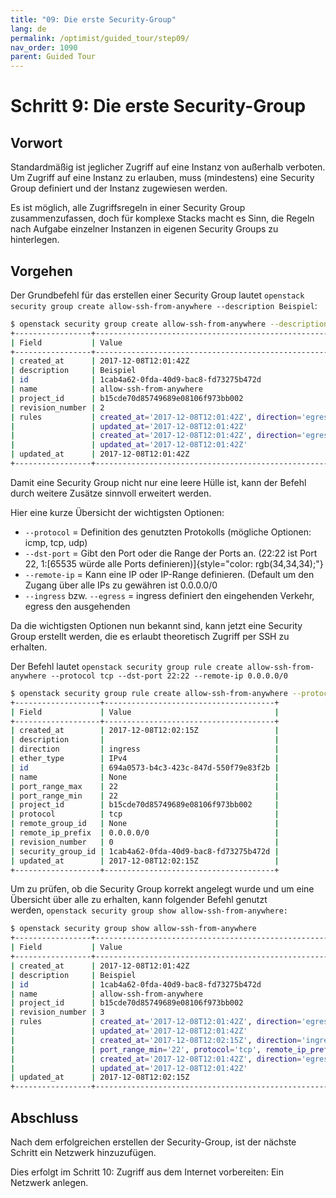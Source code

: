```yaml
---
title: "09: Die erste Security-Group"
lang: de
permalink: /optimist/guided_tour/step09/
nav_order: 1090
parent: Guided Tour
---
```


Schritt 9: Die erste Security-Group
===================================

Vorwort
-------

Standardmäßig ist jeglicher Zugriff auf eine Instanz von außerhalb
verboten. Um Zugriff auf eine Instanz zu erlauben, muss (mindestens)
eine Security Group definiert und der Instanz zugewiesen werden.

Es ist möglich, alle Zugriffsregeln in einer Security Group
zusammenzufassen, doch für komplexe Stacks macht es Sinn, die Regeln
nach Aufgabe einzelner Instanzen in eigenen Security Groups zu
hinterlegen.

Vorgehen
--------

Der Grundbefehl für das erstellen einer Security Group lautet
`openstack security group create allow-ssh-from-anywhere --description Beispiel`:

```bash
$ openstack security group create allow-ssh-from-anywhere --description Beispiel
+-----------------+-----------------------------------------------------------------------------------------------------------------------------------------------------+
| Field           | Value                                                                                                                                               |
+-----------------+-----------------------------------------------------------------------------------------------------------------------------------------------------+
| created_at      | 2017-12-08T12:01:42Z                                                                                                                                |
| description     | Beispiel                                                                                                                                            |
| id              | 1cab4a62-0fda-40d9-bac8-fd73275b472d                                                                                                                |
| name            | allow-ssh-from-anywhere                                                                                                                             |
| project_id      | b15cde70d85749689e08106f973bb002                                                                                                                    |
| revision_number | 2                                                                                                                                                   |
| rules           | created_at='2017-12-08T12:01:42Z', direction='egress', ethertype='IPv6', id='5a852e4b-1d79-4fe9-b359-64ca54c98501',                                 |
|                 | updated_at='2017-12-08T12:01:42Z'                                                                                                                   |
|                 | created_at='2017-12-08T12:01:42Z', direction='egress', ethertype='IPv4', id='fa90a1ee-d3b9-40d4-9bb5-89fdd5005c02',                                 |
|                 | updated_at='2017-12-08T12:01:42Z'                                                                                                                   |
| updated_at      | 2017-12-08T12:01:42Z                                                                                                                                |
+-----------------+-----------------------------------------------------------------------------------------------------------------------------------------------------+
```

Damit eine Security Group nicht nur eine leere Hülle ist, kann der
Befehl durch weitere Zusätze sinnvoll erweitert werden. 

Hier eine kurze Übersicht der wichtigsten Optionen:

-   `--protocol` = Definition des genutzten Protokolls (mögliche
    Optionen: icmp, tcp, udp)
-   `--dst-port` = Gibt den Port oder die Range der Ports an. (22:22 ist
    Port 22, 1:[65535 würde alle Ports
    definieren)]{style="color: rgb(34,34,34);"}
-   `--remote-ip` = Kann eine IP oder IP-Range definieren. (Default um
    den Zugang über alle IPs zu gewähren ist 0.0.0.0/0
-   `--ingress` bzw. `--egress` = ingress definiert den eingehenden
    Verkehr, egress den ausgehenden

Da die wichtigsten Optionen nun bekannt sind, kann jetzt eine Security
Group erstellt werden, die es erlaubt theoretisch Zugriff per SSH zu
erhalten.

Der Befehl lautet
`openstack security group rule create allow-ssh-from-anywhere --protocol tcp --dst-port 22:22 --remote-ip 0.0.0.0/0`

```bash
$ openstack security group rule create allow-ssh-from-anywhere --protocol tcp --dst-port 22:22 --remote-ip 0.0.0.0/0
+-------------------+--------------------------------------+
| Field             | Value                                |
+-------------------+--------------------------------------+
| created_at        | 2017-12-08T12:02:15Z                 |
| description       |                                      |
| direction         | ingress                              |
| ether_type        | IPv4                                 |
| id                | 694a0573-b4c3-423c-847d-550f79e83f2b |
| name              | None                                 |
| port_range_max    | 22                                   |
| port_range_min    | 22                                   |
| project_id        | b15cde70d85749689e08106f973bb002     |
| protocol          | tcp                                  |
| remote_group_id   | None                                 |
| remote_ip_prefix  | 0.0.0.0/0                            |
| revision_number   | 0                                    |
| security_group_id | 1cab4a62-0fda-40d9-bac8-fd73275b472d |
| updated_at        | 2017-12-08T12:02:15Z                 |
+-------------------+--------------------------------------+
```

Um zu prüfen, ob die Security Group korrekt angelegt wurde und um eine
Übersicht über alle zu erhalten, kann folgender Befehl genutzt
werden, `openstack security group show allow-ssh-from-anywhere:`

```bash
$ openstack security group show allow-ssh-from-anywhere
+-----------------+-----------------------------------------------------------------------------------------------------------------------------------------------------+
| Field           | Value                                                                                                                                               |
+-----------------+-----------------------------------------------------------------------------------------------------------------------------------------------------+
| created_at      | 2017-12-08T12:01:42Z                                                                                                                                |
| description     | Beispiel                                                                                                                                            |
| id              | 1cab4a62-0fda-40d9-bac8-fd73275b472d                                                                                                                |
| name            | allow-ssh-from-anywhere                                                                                                                             |
| project_id      | b15cde70d85749689e08106f973bb002                                                                                                                    |
| revision_number | 3                                                                                                                                                   |
| rules           | created_at='2017-12-08T12:01:42Z', direction='egress', ethertype='IPv6', id='5a852e4b-1d79-4fe9-b359-64ca54c98501',                                 |
|                 | updated_at='2017-12-08T12:01:42Z'                                                                                                                   |
|                 | created_at='2017-12-08T12:02:15Z', direction='ingress', ethertype='IPv4', id='694a0573-b4c3-423c-847d-550f79e83f2b', port_range_max='22',           |
|                 | port_range_min='22', protocol='tcp', remote_ip_prefix='0.0.0.0/0', updated_at='2017-12-08T12:02:15Z'                                                |
|                 | created_at='2017-12-08T12:01:42Z', direction='egress', ethertype='IPv4', id='fa90a1ee-d3b9-40d4-9bb5-89fdd5005c02',                                 |
|                 | updated_at='2017-12-08T12:01:42Z'                                                                                                                   |
| updated_at      | 2017-12-08T12:02:15Z                                                                                                                                |
+-----------------+-----------------------------------------------------------------------------------------------------------------------------------------------------+
```

Abschluss
---------

Nach dem erfolgreichen erstellen der Security-Group, ist der nächste
Schritt ein Netzwerk hinzuzufügen.

Dies erfolgt im Schritt 10: Zugriff aus dem Internet vorbereiten: Ein
Netzwerk anlegen.
